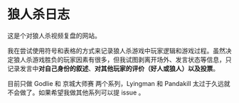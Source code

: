 # 狼人杀日志
这是个对狼人杀视频复盘的网站。

我在尝试使用符号和表格的方式来记录狼人杀游戏中玩家逻辑和游戏过程。虽然决定狼人杀游戏胜负的玩家因素有很多，但我试图剥离开场外、发言状态等信息，只记录发言中**对自己身份的叙述**、**对其他玩家的评价（好人或狼人）**以及**投票**。

目前只做 Godlie 和 京城大师赛 两个系列，Lyingman 和 Pandakill 太过于久远就不会做了。如果希望我做其他系列可以提 issue 。
